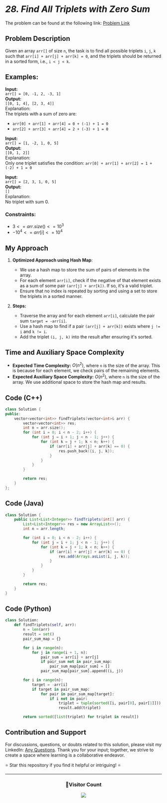 # *28. Find All Triplets with Zero Sum*

The problem can be found at the following link: [Problem Link](https://www.geeksforgeeks.org/problems/find-all-triplets-with-zero-sum/1)

## Problem Description

Given an array `arr[]` of size `n`, the task is to find all possible triplets `i`, `j`, `k` such that `arr[i] + arr[j] + arr[k] = 0`, and the triplets should be returned in a sorted form, i.e., `i < j < k`.

## Examples:

**Input:**  
`arr[] = [0, -1, 2, -3, 1]`  
**Output:**  
`[[0, 1, 4], [2, 3, 4]]`  
Explanation:  
The triplets with a sum of zero are:
- `arr[0] + arr[1] + arr[4] = 0 + (-1) + 1 = 0`
- `arr[2] + arr[3] + arr[4] = 2 + (-3) + 1 = 0`

**Input:**  
`arr[] = [1, -2, 1, 0, 5]`  
**Output:**  
`[[0, 1, 2]]`  
Explanation:  
Only one triplet satisfies the condition: `arr[0] + arr[1] + arr[2] = 1 + (-2) + 1 = 0`

**Input:**  
`arr[] = [2, 3, 1, 0, 5]`  
**Output:**  
`[]`  
Explanation:  
No triplet with sum 0.

### Constraints:
- $`3 <= arr.size() <= 10^3`$
- $`-10^4 <= arr[i] <= 10^4`$

## My Approach

1. **Optimized Approach using Hash Map**:
   - We use a hash map to store the sum of pairs of elements in the array.
   - For each element `arr[i]`, check if the negative of that element exists as a sum of some pair `(arr[j] + arr[k])`. If so, it's a valid triplet.
   - Ensure that no index is repeated by sorting and using a set to store the triplets in a sorted manner.

2. **Steps:**
   - Traverse the array and for each element `arr[i]`, calculate the pair sum `target = -arr[i]`.
   - Use a hash map to find if a pair `(arr[j] + arr[k])` exists where `j != i` and `k != i`.
   - Add the triplet `(i, j, k)` into the result after ensuring it's sorted.

## Time and Auxiliary Space Complexity

- **Expected Time Complexity:** $O(n^2)$, where `n` is the size of the array. This is because for each element, we check pairs of the remaining elements.
- **Expected Auxiliary Space Complexity:** $O(n^2)$, where `n` is the size of the array. We use additional space to store the hash map and results.

## Code (C++)

```cpp
class Solution {
public:
    vector<vector<int>> findTriplets(vector<int>& arr) {
        vector<vector<int>> res;
        int n = arr.size();
        for (int i = 0; i < n - 2; i++) {
            for (int j = i + 1; j < n - 1; j++) {
                for (int k = j + 1; k < n; k++) {
                    if (arr[i] + arr[j] + arr[k] == 0) {
                        res.push_back({i, j, k});
                    }
                }
            }
        }

        return res;
    }
};
```



## Code (Java)

```java
class Solution {
    public List<List<Integer>> findTriplets(int[] arr) {
        List<List<Integer>> res = new ArrayList<>();
        int n = arr.length;

        for (int i = 0; i < n - 2; i++) {
            for (int j = i + 1; j < n - 1; j++) {
                for (int k = j + 1; k < n; k++) {
                    if (arr[i] + arr[j] + arr[k] == 0) {
                        res.add(Arrays.asList(i, j, k));
                    }
                }
            }
        }

        return res;
    }
}
```



## Code (Python)

```python
class Solution:
    def findTriplets(self, arr):
        n = len(arr)
        result = set()
        pair_sum_map = {}

        for i in range(n):
            for j in range(i + 1, n):
                pair_sum = arr[i] + arr[j]
                if pair_sum not in pair_sum_map:
                    pair_sum_map[pair_sum] = []
                pair_sum_map[pair_sum].append((i, j))

        for i in range(n):
            target = -arr[i]
            if target in pair_sum_map:
                for pair in pair_sum_map[target]:
                    if i not in pair: 
                        triplet = tuple(sorted([i, pair[0], pair[1]]))
                        result.add(triplet)

        return sorted([list(triplet) for triplet in result])
```



## Contribution and Support

For discussions, questions, or doubts related to this solution, please visit my LinkedIn: [Any Questions](https://www.linkedin.com/in/het-patel-8b110525a/). Thank you for your input; together, we strive to create a space where learning is a collaborative endeavor.

⭐ Star this repository if you find it helpful or intriguing! ⭐

---

<div align=center>
  <h3><b>📍Visitor Count</b></h3>
</div>

<p align="center" >   
  <img src="https://profile-counter.glitch.me/Hunterdii/count.svg" />  
</p>
